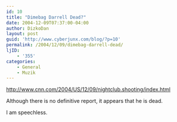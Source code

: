 ```yaml
---
id: 10
title: "Dimebag Darrell Dead?"
date: 2004-12-09T07:37:00-04:00
author: DizkoDan
layout: post
guid: 'http://www.cyberjunx.com/blog/?p=10'
permalink: /2004/12/09/dimebag-darrell-dead/
ljID:
    - '355'
categories:
    - General
    - Muzik
---
```


http://www.cnn.com/2004/US/12/09/nightclub.shooting/index.html

Although there is no definitive report, it appears that he is dead.

I am speechless.